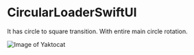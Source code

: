 # CircularLoaderSwiftUI
It has circle to square transition. With entire main circle rotation.


![Image of Yaktocat]()
